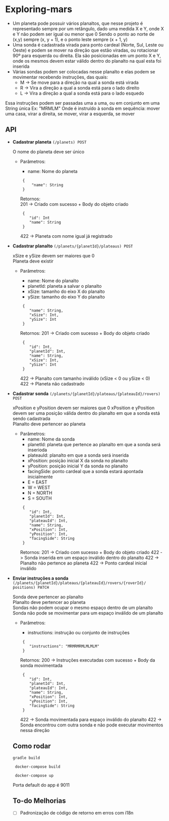 # Exploring-mars
* Um planeta pode possuir vários planaltos, que nesse projeto é representado sempre por um retângulo, dado uma medida X e Y, onde X e Y não podem ser igual ou menor que 0
Sendo o ponto ao norte de (x,y) sempre (x, y + 1), e o ponto leste sempre (x + 1, y)
* Uma sonda é cadastrada virada para ponto cardeal (Norte, Sul, Leste ou Oeste) e podem se mover na direção que estão viradas, ou rotacionar 90º para esquerda ou direita. Ela são posicionadas em um ponto X e Y, onde os mesmos devem estar válido dentro do planalto na qual esta foi inserida
 * Várias sondas podem ser colocadas nesse planalto e elas podem se movimentar recebendo instruções, das quais:
   - M -> Se move para a direção na qual a sonda está virada
   - R -> Vira a direção a qual a sonda está para o lado direito
   - L -> Vira a direção a qual a sonda está para o lado esquedo


Essa instruções podem ser passadas uma a uma, ou em conjunto em uma String única
Ex: "MRMLM" Onde é instruído à sonda em sequência: mover uma casa, virar a direita, se mover, virar a esquerda, se mover

## API

* **Cadastrar planeta** ``` (/planets) POST ```  
  
    O nome do planeta deve ser único  
    
   - Parâmetros:
      - name: Nome do planeta
      ``` Params: 
       {
           "name": String
       }
       ```
       Retornos:   
           201 -> Criado com sucesso + Body do objeto criado
       ``` Params: 
        {
           "id": Int
           "name": String
        }
       ```  

        422 -> Planeta com nome igual já registrado
     
    
* **Cadastrar planalto** ``` (/planets/{planetId}/plateaus) POST ```  

    xSize e ySize devem ser maiores que 0  
    Planeta deve existir   
    
   - Parâmetros:
      - name: Nome do planalto  
      - planetId: planeta a salvar o planalto  
      - xSize: tamanho do eixo X do planalto  
      - ySize: tamanho do eixo Y do planalto  

       ``` Params: 
        {
           "name": String,
           "xSize": Int,
           "ySize": Int
        }
       ```  

       Retornos: 
           201 -> Criado com sucesso + Body do objeto criado  

       ``` Params: 
        {
           "id": Int,
           "planetId": Int,
           "name": String,
           "xSize": Int,
           "ySize": Int
        }
       ```
        422 -> Planalto com tamanho inválido (xSize < 0 ou ySize < 0)  
        422 -> Planeta não cadastrado  
        
    
* **Cadastrar sonda** ``` (/planets/{planetId}/plateaus/{plateauId}/rovers) POST ```  
    
    xPosition e yPosition devem ser maiores que 0
    xPosition e yPosition devem ser uma posição válida dentro do planalto em que a sonda está sendo cadastrada  
    Planalto deve pertencer ao planeta  
    
     - Parâmetros:
       - name: Nome da sonda
       - planetId: planeta que pertence ao planalto em que a sonda será inserioda
       - plateauId: planalto em que a sonda será inserida
       - xPosition: posição inicial X da sonda no planalto
       - yPosition: posição inicial Y da sonda no planalto
       - facingSide: ponto cardeal que a sonda estará apontada inicialmente
       * E = EAST
       * W = WEST
       * N = NORTH
       * S = SOUTH
       ``` Params: 
        {
           "id": Int,
           "planetId": Int,
           "plateauId": Int,
           "name": String,
           "xPosition": Int,
           "yPosition": Int,
           "facingSide": String 
        }
       ```
        Retornos: 
           201 -> Criado com sucesso + Body do objeto criado
           422 -> Sonda inserida em um espaço inválido dentro do planalto
           422 -> Planalto não pertence ao planeta
           422 -> Ponto cardeal inicial inválido
        
* **Enviar instruções a sonda** ``` (/planets/{planetId}/plateaus/{plateauId}/rovers/{roverId}/ṕositions) PATCH ```
    
    Sonda deve pertencer ao planalto  
    Planalto deve pertencer ao planeta  
    Sondas não podem ocupar o mesmo espaço dentro de um planalto  
    Sonda não pode se movimentar para um espaço inválido de um planalto  
    
    - Parâmetros:
       - instructions: instrução ou conjunto de instruções
       ``` Params: 
        {
           "instructions": "MRMRMRMLMLMLM"
        }
       ```  

        Retornos: 
           200 -> Instruções executadas com sucesso + Body da sonda movimentada
       ``` Params: 
        {
           "id": Int,
           "planetId": Int,
           "plateauId": Int,
           "name": String,
           "xPosition": Int,
           "yPosition": Int,
           "facingSide": String 
        }
       ```
        422 -> Sonda movimentada para espaço inválido do planalto
        422 -> Sonda encontrou com outra sonda e não pode executar movimentos nessa direção
        
    ## Como rodar

  ``` gradle build ```
 
  ``` docker-compose build```
  
  ``` docker-compose up```
  
  Porta default do app é 9011
  
  ## To-do Melhorias
  - [ ] Padronização de código de retorno em erros com i18n
